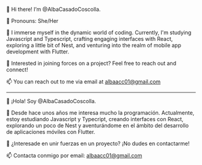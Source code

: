 👋 Hi there! I’m @AlbaCasadoCoscolla.

🌈 Pronouns: She/Her

🌱  I immerse myself in the dynamic world of coding. Currently, I'm studying Javascript and Typescript, crafting engaging interfaces with React, exploring a little bit of Nest, and venturing into the realm of mobile app development with Flutter.

💞️ Interested in joining forces on a project? Feel free to reach out and connect!

📫 You can reach out to me via email at albaacc01@gmail.com


---------------------------------------------------------------------------------------------------------------------------------------------------------------------------

👋 ¡Hola! Soy @AlbaCasadoCoscolla.

🌱 Desde hace unos años me interesa mucho la programación. Actualmente, estoy estudiando Javascript y Typecript, creando interfaces con React, explorando un poco de Nest y aventurándome en el ámbito del desarrollo de aplicaciones móviles con Flutter.

💞️ ¿Interesade en unir fuerzas en un proyecto? ¡No dudes en contactarme!

📫 Contacta conmigo por email: albaacc01@gmail.com




